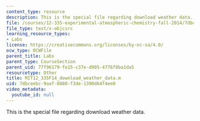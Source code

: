 ```yaml
---
content_type: resource
description: This is the special file regarding download weather data.
file: /courses/12-335-experimental-atmospheric-chemistry-fall-2014/7dbceebc9aaf0880f3de1390d64f4ee0_MIT12_335F14_download_weather_data.m
file_type: text/x-objcsrc
learning_resource_types:
- Labs
license: https://creativecommons.org/licenses/by-nc-sa/4.0/
ocw_type: OCWFile
parent_title: Labs
parent_type: CourseSection
parent_uid: 77f96179-fe15-c37e-d905-4776f8ba1da5
resourcetype: Other
title: MIT12_335F14_download_weather_data.m
uid: 7dbceebc-9aaf-0880-f3de-1390d64f4ee0
video_metadata:
  youtube_id: null
---
```

This is the special file regarding download weather data.